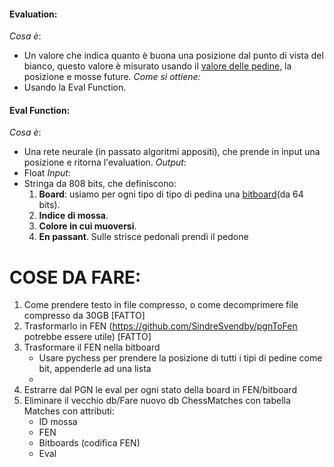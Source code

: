 #### Evaluation:
*Cosa è*:
- Un valore che indica quanto è buona una posizione dal punto di vista del bianco, questo valore è misurato usando il [valore delle pedine](https://www.chess.com/terms/chess-piece-value), la posizione e mosse future.
*Come si ottiene:*
- Usando la Eval Function.
#### Eval Function:
*Cosa è*:
- Una rete neurale (in passato algoritmi appositi), che prende in input una posizione e ritorna l'evaluation.
*Output*:
- Float
*Input*:
- Stringa da 808 bits, che definiscono:
	1. **Board**: usiamo per ogni tipo di tipo di pedina una [bitboard](https://www.chessprogramming.org/Bitboards)(da 64 bits).
	2. **Indice di mossa**.
	3. **Colore in cui muoversi**.
	4. **En passant**. Sulle strisce pedonali prendi il pedone



# COSE DA FARE:
1. Come prendere testo in file compresso, o come decomprimere file compresso da 30GB 		[FATTO]
2. Trasformarlo in FEN (https://github.com/SindreSvendby/pgnToFen potrebbe essere utile)	[FATTO] 	
3. Trasformare il FEN nella bitboard
	- Usare pychess per prendere la posizione di tutti i tipi di pedine come bit, appenderle ad una lista
	- 
4. Estrarre dal PGN le eval per ogni stato della board in FEN/bitboard
5. Eliminare il vecchio db/Fare nuovo db ChessMatches con tabella Matches con attributi:
	- ID mossa
	- FEN
	- Bitboards (codifica FEN)
	- Eval